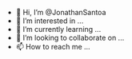 - 👋 Hi, I’m @JonathanSantoa
- 👀 I’m interested in ...
- 🌱 I’m currently learning ...
- 💞️ I’m looking to collaborate on ...
- 📫 How to reach me ...

<!---
JonathanSantoa/JonathanSantoa is a ✨ special ✨ repository because its `README.md` (this file) appears on your GitHub profile.
You can click the Preview link to take a look at your changes.
--->
